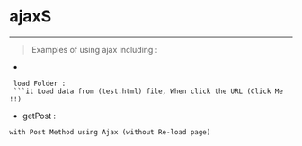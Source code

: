 # ajaxS
---
> Examples of using ajax including : 
+
```
 load Folder : 
 ```it Load data from (test.html) file, When click the URL (Click Me !!)
```
 + getPost :
``` Send data from PHP page (index.php) to another PHP page (check.php) and receiving the Response data, 
with Post Method using Ajax (without Re-load page)
